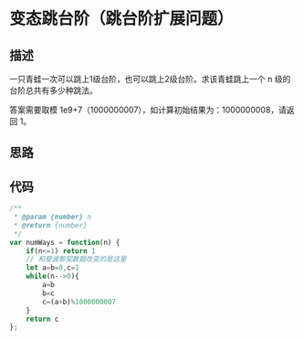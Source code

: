 # 变态跳台阶（跳台阶扩展问题）


## 描述
一只青蛙一次可以跳上1级台阶，也可以跳上2级台阶。求该青蛙跳上一个 n 级的台阶总共有多少种跳法。

答案需要取模 1e9+7（1000000007），如计算初始结果为：1000000008，请返回 1。


## 思路


## 代码
```javascript
/**
 * @param {number} n
 * @return {number}
 */
var numWays = function(n) {
    if(n<=1) return 1
    // 和斐波那契数题改变的是这里
    let a=b=0,c=1
    while(n-->0){
        a=b
        b=c
        c=(a+b)%1000000007
    }
    return c
};
```
